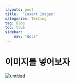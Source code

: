 ```yaml
---
layouts: post
title:  "Insert Images"
categories: Testing
tag: Blog
toc: true
sidebar:
    nav: "docs"
---
```


# 이미지를 넣어보자


![untitled](/DK_Images/DSC04131.JPG)